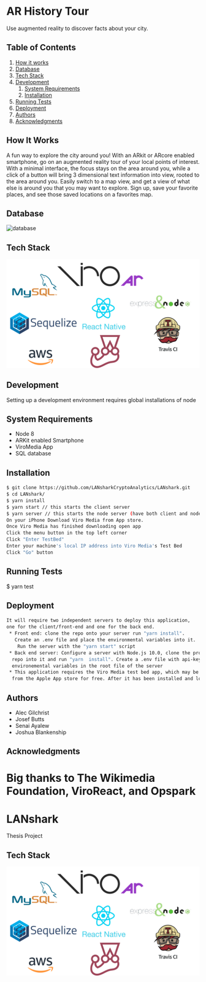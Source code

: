 
# AR History Tour
Use augmented reality to discover facts about your city.
## Table of Contents

1. [How it works](#how-it-works)
2. [Database](#database)
3. [Tech Stack](#tech-stack)
4. [Development](#development)
    1. [System Requirements](#system-requirements) 
    2. [Installation](#installation)
5. [Running Tests](#tests)
6. [Deployment](#deployment)
7. [Authors](#authors)
8. [Acknowledgments](#acknowledgments)
## How It Works
A fun way to explore the city around you! With an ARkit or ARcore enabled smartphone, go on an augmented reality tour of your local points of interest.
With a minimal interface, the focus stays on the area around you, while a click of a button will bring 3 dimensional text information into view, rooted to the area around you.
Easily switch to a map view, and get a view of what else is around you that you may want to explore. Sign up, save your favorite places, and see those saved locations on a favorites map.

## <a name="Database"></a>Database
![database](images/arhistoryschema.png)

## <a name="tech-stack"></a>Tech Stack
![final-tech-tack](images/techstack.png)

## <a name="development"></a>Development
Setting up a development environment requires global installations of node
## <a name="system-requirements"></a>System Requirements
* Node 8
* ARKit enabled Smartphone
* ViroMedia App
* SQL database

## <a name="installation"></a>Installation
```sh
$ git clone https://github.com/LANsharkCryptoAnalytics/LANshark.git
$ cd LANshark/
$ yarn install
$ yarn start // this starts the client server
$ yarn server // this starts the node server (have both client and node server running simutaneously)
On your iPhone Download Viro Media from App store.
Once Viro Media has finished downloading open app
Click the menu button in the top left corner
Click "Enter TestBed"
Enter your machine's local IP address into Viro Media's Test Bed
Click "Go" button
```

## <a name="tests"></a>Running Tests
$ yarn test

## Deployment
```sh
It will require two independent servers to deploy this application,
one for the client/front-end and one for the back end.
 * Front end: clone the repo onto your server run "yarn install".
   Create an .env file and place the environmental variables into it.
    Run the server with the "yarn start" script
 * Back end server: Configure a server with Node.js 10.0, clone the project
  repo into it and run "yarn  install". Create a .env file with api-keys and
  environemental variables in the root file of the server
 * This application requires the Viro Media test bed app, which may be downloaded
  from the Apple App store for free. After it has been installed and loaded, enter the address of the front-end server to connect the app.
```



## <a name="authors"></a> Authors
- Alec Gilchrist
- Josef Butts
- Senai Ayalew
- Joshua Blankenship

## <a name="acknowledgments"></a>Acknowledgments
Big thanks to The Wikimedia Foundation, ViroReact, and Opspark
=======
# LANshark
Thesis Project
## <a name="tech-stack"></a>Tech Stack
![techstack](/images/techstack.png)

